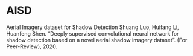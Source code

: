 # AISD
Aerial Imagery dataset for Shadow Detection
Shuang Luo, Huifang Li, Huanfeng Shen. “Deeply supervised convolutional neural network for shadow detection based on a novel aerial shadow imagery dataset”. (For Peer-Review), 2020.
